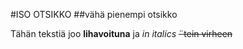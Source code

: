 #ISO OTSIKKO
##vähä pienempi otsikko

Tähän tekstiä joo
**lihavoituna** ja *in italics* 
~~¨tein virheen~~


